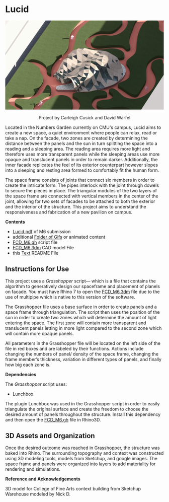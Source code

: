 # Lucid
![image](./img.png)
<p align="center">
  <p align="center">Project by Carleigh Cusick and David Warfel</p>
</p>
<p>Located in the Numbers Garden currently on CMU's campus, Lucid aims to create a new space, a quiet environment where people can relax, read or take a nap. On the facade, two zones are created by determining the distance between the panels and the sun in turn splitting the space into a reading and a sleeping area. The reading area requires more light and therefore uses more transparent panels while the sleeping areas use more opaque and translucent panels in order to remain darker. Additionally, the inner facade replicates the feel of its exterior counterpart however slopes into a sleeping and resting area formed to comfortably fit the human form.</p>
<p>The space frame consists of joints that connect six members in order to create the intricate form. The pipes interlock with the joint through dowels to secure the pieces in place. The triangular modules of the two layers of the space frame are connected with vertical members in the center of the joint, allowing for two sets of facades to be attached to both the exterior and the interior of the structure. This project aims to understand the responsiveness and fabrication of a new pavilion on campus.</p>

**Contents**

- [Lucid.pdf](./M6Lucid.pdf) of M6 submission
- additional [Folder of Gifs](https://drive.google.com/drive/folders/15OfFYhpsMLj67I-ZToxW7TAEFUgf18a-) or animated content
- [FCD_M6.gh](./FCD_V6.gh) script file
- [FCD_M6.3dm](https://drive.google.com/drive/folders/1IkzBHXBOR2uFnrBsR8Qs0_MQXAey9vmy) CAD model File
- this [Text](./README.md) README File

## Instructions for Use

This project uses a _Grasshopper_ script&mdash; which is a file that contains the algorithm to generatively design our spaceframe and placement of planels on facade. You must have Rhino 7 to open the [FCD_M6.3dm](https://drive.google.com/drive/folders/1IkzBHXBOR2uFnrBsR8Qs0_MQXAey9vmy) file due to the use of multipipe which is native to this version of the software.

The Grasshopper file uses a base surface in order to create panels and a space frame through triangulation. The script then uses the position of the sun in order to create two zones which will determine the amount of light entering the space. The first zone will contain more transparent and translucent panels letting in more light compared to the second zone which will contain more opaque panels.

All parameters in the Grasshopper file will be located on the left side of the file in red boxes and are labeled by their functions. Actions include changing the numbers of panel/ density of the space frame, changing the frame member’s thickness, variation in different types of panels, and finally how big each zone is.

**Dependencies**

The _Grasshopper_ script uses:
  - Lunchbox

The plugin Lunchbox was used in the Grasshopper script in order to easily triangulate the original surface and create the freedom to choose the desired amount of panels throughout the structure.
Install this dependency and then open the [FCD_M6.gh](./FCD_V6.gh) file in Rhino3D.

## 3D Assets and Organization

Once the desired outcome was reached in Grasshopper, the structure was baked into Rhino. The surrounding topography and context was constructed using 3D modeling tools, models from Sketchup, and google images. The space frame and panels were organized into layers to add materiality for rendering and simulations. 

**Reference and Acknowledgements**

3D model for College of Fine Arts context building from Sketchup Warehouse modeled by Nick D.
